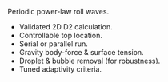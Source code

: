 Periodic power-law roll waves.
* Validated 2D D2 calculation.
* Controllable top location.
* Serial or parallel run.
* Gravity body-force & surface tension.
* Droplet & bubble removal (for robustness).
* Tuned adaptivity criteria.
